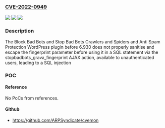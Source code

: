 ### [CVE-2022-0949](https://cve.mitre.org/cgi-bin/cvename.cgi?name=CVE-2022-0949)
![](https://img.shields.io/static/v1?label=Product&message=Block%20Bad%20Bots%20and%20Stop%20Bad%20Bots%20Crawlers%20and%20Spiders%20and%20Anti%20Spam%20Protection&color=blue)
![](https://img.shields.io/static/v1?label=Version&message=6.930%3C%206.930%20&color=brighgreen)
![](https://img.shields.io/static/v1?label=Vulnerability&message=CWE-89%20SQL%20Injection&color=brighgreen)

### Description

The Block Bad Bots and Stop Bad Bots Crawlers and Spiders and Anti Spam Protection WordPress plugin before 6.930 does not properly sanitise and escape the fingerprint parameter before using it in a SQL statement via the stopbadbots_grava_fingerprint AJAX action, available to unauthenticated users, leading to a SQL injection

### POC

#### Reference
No PoCs from references.

#### Github
- https://github.com/ARPSyndicate/cvemon

